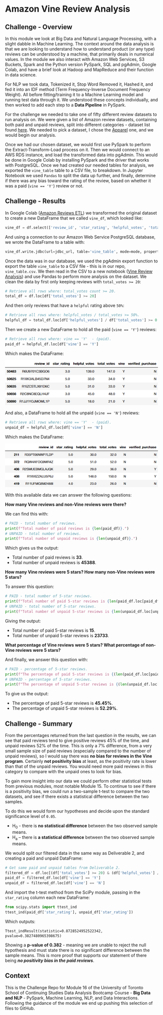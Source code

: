 # Amazon Vine Review Analysis

## Challenge - Overview

In this module we look at Big Data and Natural Language Processing, with a slight dabble in Machine Learning. The context around the data analysis is that we are looking to understand how to understand product (or any type) reviews can be understood by a machine, that primarily deals in numerical values. In the module we also interact with Amazon Web Services, S3 Buckets, Spark and the Python version PySpark, SQL and pgAdmin, Google Colab, and have a brief look at Hadoop and MapReduce and their function in data science.

For NLP we took data, Tokenized it, Stop Word Removed it, Hashed it, and fed it into an IDF method (Term Frequency-Inverse Document Frequency Weight). All before fitting/training it to a Machine Learning model and running test data through it. We understood these concepts individually, and then worked to add each step to a **Data Pipeline** in PySpark.

For the challenge we needed to take one of fifty different review datasets to run analysis on. We were given a list of Amazon review datasets, containing both paid and unpaid reviews, split into different categories - dataset list found [here](https://s3.amazonaws.com/amazon-reviews-pds/tsv/index.txt). We needed to pick a dataset, I chose the [Apparel](https://s3.amazonaws.com/amazon-reviews-pds/tsv/amazon_reviews_us_Apparel_v1_00.tsv.gz) one, and we would begin our analysis.

Once we had our chosen dataset, we would first use PySpark to perform the Extract-Transform-Load process on it. Then we would connect to an AWS RDS instance, and load the transformed data into pgAdmin. This would be done in Google Colab by installing PySpark and the driver that works with PostgreSQL. Once we had created our needed tables for analysis, we exported the `vine_table` table to a CSV file, to breakdown. In Jupyter Notebook we used `Pandas` to split the data up further, and finally, determine if there was any bias toward the rating of the review, based on whether it was a paid (`vine == 'Y'`) review or not.

## Challenge - Results

In Google Colab ([Amazon Reviews ETL](Amazon_Reviews_ETL.ipynb)) we transformed the original dataset to create a new DataFrame that we called `vine_df`, which looked like:

```python
vine_df = df.select(['review_id', 'star_rating', 'helpful_votes', 'total_votes', 'vine', 'verified_purchase'])
```

And using a connection to our Amazon Web Service PostgreSQL database, we wrote the DataFrame to a table with:

```python
vine_df.write.jdbc(url=jdbc_url, table='vine_table', mode=mode, properties=config)
```

Once the data was in our database, we used the pgAdmin export function to export the table `vine_table` to a CSV file - this is in our repo, `vine_table.csv`. We then read in the CSV to a new notebook ([Vine Review Analysis](Vine_Review_Analysis.ipynb)) and use Pandas to perform more analysis on the dataset. We clean the data by first only keeping reviews with `total_votes >= 20`:

```python
# Retrieve all rows where: total_votes count >= 20.
total_df = df.loc[df['total_votes'] >= 20]
```

And then only reviews that have a `helpful` rating above `50%`:

```python
# Retrieve all rows where: helpful_votes / total_votes >= 50%.
helpful_df = total_df.loc[df['helpful_votes'] / df['total_votes'] >= 0.5]
```

Then we create a new DataFrame to hold all the paid (`vine == 'Y'`) reviews:

```python
# Retrieve all rows where: vine == 'Y'  - (paid).
paid_df = helpful_df.loc[df['vine'] == 'Y']
```

Which makes the DataFrame:

![Paid Reviews DataFrame](images/01_paid.png)

And also, a DataFrame to hold all the unpaid (`vine == 'N'`) reviews:

```python
# Retrieve all rows where: vine == 'Y'  - (paid).
unpaid_df = helpful_df.loc[df['vine'] == 'N']
```

Which makes the DataFrame:

![Unpaid Reviews DataFrame](images/02_unpaid.png)

With this available data we can answer the following questions:

**How many Vine reviews and non-Vine reviews were there?**

We can find this with:

```python
# PAID - total number of reviews.
print(f"Total number of paid reviews is {len(paid_df)}.")
# UNPAID - total number of reviews.
print(f"Total number of unpaid reviews is {len(unpaid_df)}.")
```

Which gives us the output:

* Total number of paid reviews is **33**.
* Total number of unpaid reviews is **45388**.

**How many Vine reviews were 5 stars? How many non-Vine reviews were 5 stars?**

To answer this question:

```python
# PAID - total number of 5-star reviews.
print(f"Total number of paid 5-star reviews is {len(paid_df.loc[paid_df['star_rating'] == 5.0])}.")
# UNPAID - total number of 5-star reviews.
print(f"Total number of unpaid 5-star reviews is {len(unpaid_df.loc[unpaid_df['star_rating'] == 5.0])}.")
```

Giving the output:

* Total number of paid 5-star reviews is **15**.
* Total number of unpaid 5-star reviews is **23733**.

**What percentage of Vine reviews were 5 stars? What percentage of non-Vine reviews were 5 stars?**

And finally, we answer this question with:

```python
# PAID - percentage of 5-star reviews.
print(f"The percentage of paid 5-star reviews is {(len(paid_df.loc[paid_df['star_rating'] == 5.0]) / len(paid_df)) * 100:.2f}%.")
# UNPAID - percentage of 5-star reviews.
print(f"The percentage of unpaid 5-star reviews is {(len(unpaid_df.loc[unpaid_df['star_rating'] == 5.0]) / len(unpaid_df)) * 100:.2f}%.")
```

To give us the output:

* The percentage of paid 5-star reviews is **45.45%**.
* The percentage of unpaid 5-star reviews is **52.29%**.

## Challenge - Summary

From the percentages returned from the last question in the results, we can see that paid reviews tend to give positive reviews 45% of the time, and unpaid reviews 52% of the time. This is only a 7% difference, from a very small sample size of paid reviews (especially compared to the number of unpaid reviews), so I would say there was **no bias for reviews in the Vine program**. Certainly **not positivity bias** at least, as the positivity rate is lower than that of the unpaid reviews. You would need more paid reviews in this category to compare with the unpaid ones to look for bias.

To gain more insight into our data we could perform other statistical tests from previous modules, most notable Module 15. To continue to see if there is a positivity bias, we could run a two-sample t-test to compare the two datasets, and see if there exists a statistical difference between the two samples.

To do this we would form our hypotheses and decide upon the standard significance level of `0.05`.

* H<sub>0</sub> - there is **no statistical difference** between the two observed sample means.
*	H<sub>a</sub> – there is **a statistical difference** between the two observed sample means.

We would split our filtered data in the same way as Deliverable 2, and creating a paid and unpaid DataFrame:

```python
# Get same paid and unpaid tables from Deliverable 2.
filtered_df = df.loc[(df['total_votes'] >= 20) & (df['helpful_votes'] / df['total_votes'] >= 0.5)]
paid_df = filtered_df.loc[df['vine'] == 'Y']
unpaid_df = filtered_df.loc[df['vine'] == 'N']
```

And import the t-test method from the SciPy module, passing in the `star_rating` column each new DataFrame:

```python
from scipy.stats import ttest_ind
ttest_ind(paid_df['star_rating'], unpaid_df['star_rating'])
```

Which outputs:

```
Ttest_indResult(statistic=0.8728524952522342, pvalue=0.3827480965398675)
```

Showing a **p-value of 0.382** - meaning we are unable to reject the null hypothesis and must state there is no significant difference between the sample means. This is more proof that supports our statement of there being ***no positivity bias in the paid reviews***.

## Context

This is the Challenge Repo for Module 16 of the University of Toronto School of Continuing Studies Data Analysis Bootcamp Course - **Big Data and NLP** - PySpark, Machine Learning, NLP, and Data Interactions. Following the guidance of the module we end up pushing this selection of files to GitHub.
